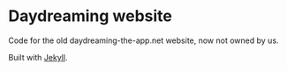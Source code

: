 Daydreaming website
===================

Code for the old daydreaming-the-app.net website, now not owned by us.

Built with [Jekyll](http://jekyllrb.com/).
